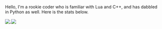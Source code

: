 Hello, I'm a rookie coder who is familiar with Lua and C++, and has dabbled in Python as well. Here is the stats below.

<a href="https://github.com/jazzysoggy/jazzysoggy-readme-stats">
  <img align="center" src="https://jazzysoggy-readme-stats-fq4f.vercel.app/api/?username=jazzysoggy&show_icons=true&theme=transparent&exclude_repo=jazzysoggy-readme-stats,ForkedRCMGameEngine" />
</a>

<a href="https://github.com/jazzysoggy/jazzysoggy-readme-stats">
  <img align="center" src="https://jazzysoggy-readme-stats-fq4f.vercel.app/api/top-langs/?username=jazzysoggy&layout=compact&exclude_repo=jazzysoggy-readme-stats,ForkedRCMGameEngine" />
</a>
